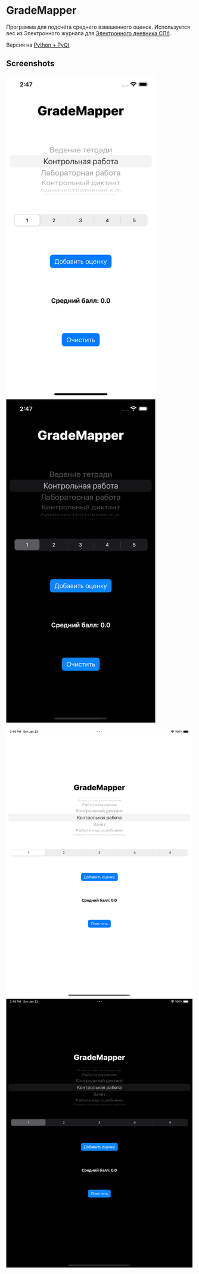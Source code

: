 # GradeMapper

Программа для подсчёта среднего взвешенного оценок. Используется вес из Электронного журнала для [Электронного дневника СПб](dnevnik2.petersburgedu.ru).

Версия на [Python + PyQt](https://github.com/br-netw/GradeMapper)

## Screenshots

<img alt="iPhone Light" src="Screenshots/iPhoneLight.png?raw=true" width="400"/> <img alt="iPhone Dark" src="Screenshots/iPhoneDark.png?raw=true" width="400"/>

<img alt="iPad Light" src="Screenshots/iPadLight.png?raw=true" width="500"/> <img alt="iPad Dark" src="Screenshots/iPadDark.png?raw=true" width="500"/>

